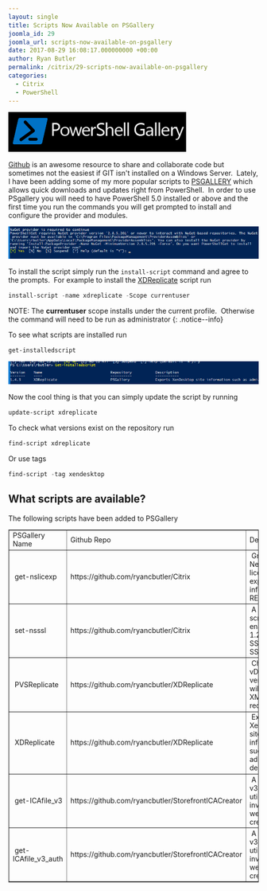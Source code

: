 ```yaml
---
layout: single
title: Scripts Now Available on PSGallery
joomla_id: 29
joomla_url: scripts-now-available-on-psgallery
date: 2017-08-29 16:08:17.000000000 +00:00
author: Ryan Butler
permalink: /citrix/29-scripts-now-available-on-psgallery
categories: 
  - Citrix
  - PowerShell
---
```


![PowerShell Gallery](/assets/images/content/psgallery/PowerShell_Gallery.png)

[Github](https://github.com/ryancbutler) is an awesome resource to share and collaborate code but sometimes not the easiest if GIT isn't installed on a Windows Server.  Lately, I have been adding some of my more popular scripts to [PSGALLERY](https://www.powershellgallery.com/profiles/ryancbutler/) which allows quick downloads and updates right from PowerShell.  In order to use PSgallery you will need to have PowerShell 5.0 installed or above and the first time you run the commands you will get prompted to install and configure the provider and modules.

![nuget](/assets/images/content/psgallery/nuget.png)

To install the script simply run the `install-script` command and agree to the prompts.  For example to install the [XDReplicate](https://github.com/ryancbutler/XDReplicate/blob/master/XDReplicate.ps1) script run

```powershell
install-script -name xdreplicate -Scope currentuser
```

NOTE: The **currentuser** scope installs under the current profile.  Otherwise the command will need to be run as administrator
{: .notice--info}

To see what scripts are installed run
```powershell
get-installedscript
```

![getinstalled](/assets/images/content/psgallery/getinstalled.png)

Now the cool thing is that you can simply update the script by running

```powershell
update-script xdreplicate
```

To check what versions exist on the repository run

```powershell
find-script xdreplicate
```

Or use tags

```powershell
find-script -tag xendesktop
```

## What scripts are available?

The following scripts have been added to PSGallery

<table border="1">

<tbody>

<tr>

<td>PSGallery Name</td>

<td>Github Repo</td>

<td>Description</td>

</tr>

<tr>

<td> get-nslicexp</td>

<td>https://github.com/ryancbutler/Citrix</td>

<td> Grabs Netscaler license expiration information via REST.</td>

</tr>

<tr>

<td> set-nsssl</td>

<td>https://github.com/ryancbutler/Citrix</td>

<td> A PowerShell script that enables TLS 1.2, disables SSLv2 and SSLv...</td>

</tr>

<tr>

<td> PVSReplicate</td>

<td>https://github.com/ryancbutler/XDReplicate</td>

<td> Checks for vDisks and versioning and will export XML if required...</td>

</tr>

<tr>

<td> XDReplicate</td>

<td>https://github.com/ryancbutler/XDReplicate</td>

<td> Exports XenDesktop site information such as administrators, deliv...</td>

</tr>

<tr>

<td> get-ICAfile_v3</td>

<td>https://github.com/ryancbutler/StorefrontICACreator</td>

<td> A Powershell v3 Script that utilizes invoke-webrequest to create,...</td>

</tr>

<tr>

<td> get-ICAfile_v3_auth</td>

<td>https://github.com/ryancbutler/StorefrontICACreator</td>

<td> A Powershell v3 Script that utilizes invoke-webrequest to create...</td>

</tr>

</tbody>

</table>